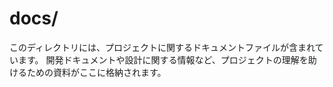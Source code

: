 # docs/

このディレクトリには、プロジェクトに関するドキュメントファイルが含まれています。
開発ドキュメントや設計に関する情報など、プロジェクトの理解を助けるための資料がここに格納されます。
